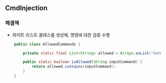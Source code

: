 ## CmdInjection

### 해결책

- 화이트 리스트 클래스를 생성해, 명령에 대한 검증 수행

```java
    public class AllowedCommands {

        private static final List<String> allowed = Arrays.asList("date", "to account");

        public static boolean isAllowed(String inputCommand) {
            return allowed.contains(inputCommand);
        }
    }
```